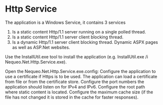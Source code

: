 # Http Service

The application is a Windows Service, it contains 3 services

1. Is a static content Http/1.1 server running on a single polled thread.
2. Is a static content Http/1.1 server client blocking thread.
3. Is a dynamic Http/1.1 server client blocking thread. Dynamic ASPX pages as well as ASP.Net websites.

Use the InstallUtil.exe tool to install the application (e.g. InstallUtil.exe /i Nequeo.Net.Http.Service.exe).

Open the Nequeo.Net.Http.Service.exe.config:
Configure the application to use a certificate if Https is to be used. The application can load a certificate from file or from the certificate store.
Configure the port numbers the application should listen on for IPv4 and IPv6.
Configure the root path where static content is located.
Configure the maximum cache size (if the file has not changed it is stored in the cache for faster responses).
